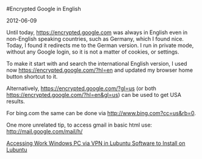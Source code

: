 #Encrypted Google in English

<!--- tags: browser -->

2012-06-09

Until today, https://encrypted.google.com was always in English even in non-English speaking countries, such as Germany, which I found nice. Today, I found it redirects me to the German version. I run in private mode, without any Google login, so it is not a matter of cookies, or settings.

To make it start with and search the international English version, I used now https://encrypted.google.com/?hl=en and updated my browser home button shortcut to it.

Alternatively, https://encrypted.google.com/?gl=us (or both https://encrypted.google.com/?hl=en&gl=us) can be used to get USA results.

For bing.com the same can be done via http://www.bing.com?cc=us&rb=0.

One more unrelated tip, to access gmail in basic html use: http://mail.google.com/mail/h/

<ins class='nfooter'><a id='fprev' href='#blog/2012/2012-06-16-Accessing-Work-Windows-PC-via-VPN-in-Lubuntu.md'>Accessing Work Windows PC via VPN in Lubuntu</a> <a id='fnext' href='#blog/2012/2012-06-06-Software-to-Install-on-Lubuntu.md'>Software to Install on Lubuntu</a></ins>
